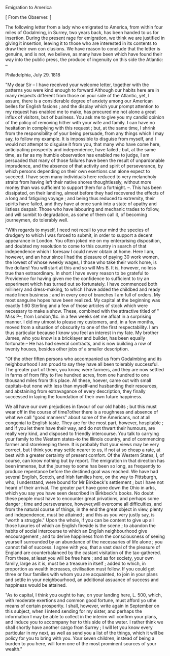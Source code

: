 Emigration to America[ From the Observer. ]The following letter from a lady who emigrated to America, from within four miles of Godalming, in Surrey, two years back, has been handed to us for insertion. During the present rage for emigration, we think we are justified in giving it insertion, leaving it to those who are interested in its contents to draw their own con clusions. We have reason to conclude that the letter is genuine, and is not, we believe, as many have been which have found their way into the public press, the produce of ingenuity on this side the Atlantic: –Philadelphia, July 29. 1818"My dear Sir – I have received your welcome letter, together with the patterns you were kind enough to forward Although our habits here are in many respects different from those on your side of the Atlantic, yet, I assure, there is a considerable degree of anxiety among our American belles for English fasions ; and the display which your prompt attention to my request has enabled me to make, has procured me not alone a great influx of visitors, but of business. You ask me to give you my candid opinion of the policy of removing hither with your wife and family. I can have no hesitation in complying with this request ; but, at the same time, I shrink from the responsibility of your being persuade, from any things which I may say, to follow my example. It is impossible to disguise from myself, and I would not attempt to disguise it from you, that many who have come here, anticipating prosperity and independence, have failed ; but, at the same time, as far as my humble observation has enabled me to judge, I am persuaded that many of those failures have been the result of unpardonable imprudence, and the absence of that activity and spirit of perseverance, by which persons depending on their own exertions can alone expect to succeed. I have seen many individuals here reduced to very melancholy straits from having left their native shores thoughtlessly, without more money than was sufficient to support them for a fortnight. –. This has been dissipated, on their landing, almost before they had recovered the effects of a long and fatiguing voyage ; and being thus reduced to extremity, their spirits have failed, and they have at once sunk into a state of apathy and listless despair. Those who have labouring and mechanic trades to follow, and will sumbit to degradation, as some of them call it, of becoming journeymen, do tolerably well."With regards to myself, I need not recall to your mind the species of drudgery to which I was forced to submit, in order to support a decent appearance in London. You often joked me on my enterprising disposition, and doubted my resolution to come to this country in search of that independence which I foresaw I could never obtain at home. Here I am, however, and an hour since I had the pleasure of paying 30 work women, the lowest of whose weekly wages, I those who take their work home, is five dollars! You will start at this and so will Mrs B. It is, however, no less true than extraordinary. In short I have every reason to be grateful to Providence for having given me the confidence to sufficient to try an experiment which has turned out so fortunately. I have commenced both millinery and dress-making, to which I have added the childbed and ready made linen business ; and in every one of branches I am full of orders. My most sanguine hopes have been realized. My capital at the beginning was exactly 1.60 Sterling and a few of those articles of stock which were necessary to make a show. These, combined with the attractive titled of " Miss P–, from London,'&c. in a few weeks set me afloat in a surprising manner. I did my utmost to please my customers, and, in a few months, moved from a situation of obscurity to one of the first respectability. I am thus particular because I know you feel an interest in my fate. My brother James, who you know is a bricklayer and builder, has been equally fortunate.– He has had several contracts, and is now building a row of twenty houses, besides other jobs of a smaller description."Of the other fiften persons who accompanied us from Godalmbing and its neighbourhood I am proud to say they have all been tolerably successful. The greater part of them, you know, were farmers, and they are now settled in farms of from fifty to five hundred acres, from one hundred to one thousand miles from this place. All these, hoever, came out with small capitals–but none with less than myself–and husbanding their resources, and abstaining from extravagance of every description, they finally successed in laying the foundation of their own future happiness.We all have our own prejudices in favour of our old habits ; but this must wear off in the course of time?other there is a roughness and absence of what we call "good manners" about some of the Americans, not at all congenial to English taste. They are for the most part, however, hospitable ; and if you let them have their way, and do not thwart their humours, are really very kind, and disposed to friendly intercourse. You talk to carrying your family to the Western states–to the Illinois country, and of commencing farmer and storekeeping there. It is probably that your views may be very correct, but I think you may settle nearer to us, if not at so cheap a rate, at best with a greater certainty of present comfort. Of the Western States, I, of course, can know nothing but by report. The emigration in that direction has been immense, but the journey to some has been so long, as frequently to produce repentance before the destined goal was reached. We have had several English, Scotch, and Irish families here, on the way to Pittsburgh, who, I understand, were bound for Mr Birkbeck's settlement ; but I have not heard of their arrival. The greater part have gone down the Ohio in arks, which you say you have seen described in Birkbeck's books. No doubt these people must have to encounter great privations, and perhaps some danger ; time and perseverance, however,will overcome all difficulties, and from the natural course of things, in the end the great object in view, plenty and independence, must be attained ; and this as you very justly say, is "worth a struggle." Upon the whole, if you can be content to give up all those luxuries of which an English fireside is the scene ; to abandon the habits of social intercourse to which an English neighbourhood give encouragement ; and to derive happiness from the consciousness of seeing yourself surrounded by an abundance of the necessaries of life alone ; you cannot fail of success. I agree with you, that a vast deal of the pleasure of England are counterbalanced by the castant visitation of the tax-gathered. From these, at least you will be free here ; and as for society, your own family, large as it is, must be a treasure in itself ; added to which, in proportion as wealth increases, civilisation must follow. If you could get three or four families with whom you are acquainted, to join in your plans and settle in your neighbourhood, an additional assuance of success and happiness would be attained."As to capital, I think you ought to hav, on your landing here, L. 500, which, with moderate exertions and common good fortune, must afford yo uthe means of certain prosperity. I shall, however, write again in September on this subject, when I intend sending for my sister, and perhaps the information I may be able to collect in the interim will confirm your plans, and induce you to accompany her to this side of the water. I rather think we shall shortly have another cargo from Surrey ; I will let you know every particular in my next, as well as send you a list of the things, which it will be policy for you to bring with you. Your seven children, instead of being a burden to you here, will form one of the most prominent sources of your wealth."